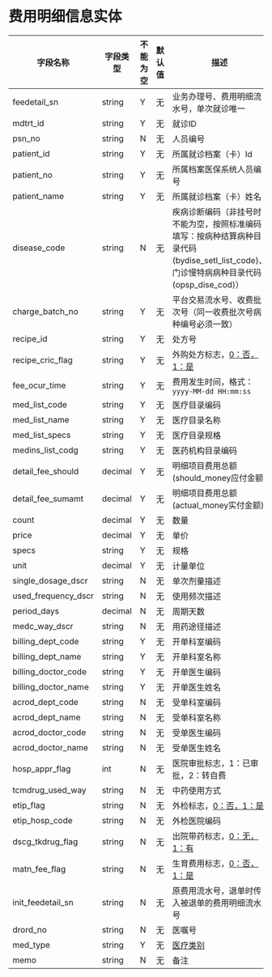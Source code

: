# 费用明细信息实体

| 字段名称 | 字段类型 | 不能为空 | 默认值 | 描述 |
| -------- | -------- | -------- | ------ | ---- |
| feedetail_sn | string | Y | 无 | 业务办理号、费用明细流水号，单次就诊唯一 |
| mdtrt_id | string | Y | 无 | 就诊ID |
| psn_no | string | N | 无 | 人员编号 |
| patient_id | string | Y | 无 | 所属就诊档案（卡）Id |
| patient_no | string | Y | 无 | 所属档案医保系统人员编号 |
| patient_name | string | Y | 无 | 所属就诊档案（卡）姓名 |
| disease_code | string | N | 无 | 疾病诊断编码（非挂号时不能为空，按照标准编码填写：按病种结算病种目录代码(bydise_setl_list_code)、门诊慢特病病种目录代码(opsp_dise_cod)） |
| charge_batch_no | string | Y | 无 | 平台交易流水号、收费批次号（同一收费批次号病种编号必须一致） |
| recipe_id | string | Y | 无 | 处方号 |
| recipe_cric_flag | string | Y | 无 | 外购处方标志，[0：否，1：是](enums?id=yesno) |
| fee_ocur_time | string | Y | 无 | 费用发生时间，格式：`yyyy-MM-dd HH:mm:ss` |
| med_list_code | string | Y | 无 | 医疗目录编码 |
| med_list_name | string | Y | 无 | 医疗目录名称 |
| med_list_specs | string | Y | 无 | 医疗目录规格 |
| medins_list_codg | string | Y | 无 | 医药机构目录编码 |
| detail_fee_should | decimal | Y | 无 | 明细项目费用总额(should_money应付金额) |
| detail_fee_sumamt | decimal | Y | 无 | 明细项目费用总额(actual_money实付金额) |
| count | decimal | Y | 无 | 数量 |
| price | decimal | Y| 无 | 单价 |
| specs | string | Y | 无 | 规格 |
| unit | decimal | Y | 无 | 计量单位 |
| single_dosage_dscr | string | N | 无 | 单次剂量描述 |
| used_frequency_dscr | string | N | 无 | 使用频次描述 |
| period_days | decimal | N | 无 | 周期天数 |
| medc_way_dscr | string | N | 无 | 用药途径描述 |
| billing_dept_code | string | Y | 无 | 开单科室编码 |
| billing_dept_name | string | Y | 无 | 开单科室名称 |
| billing_doctor_code | string | Y | 无 | 开单医生编码 |
| billing_doctor_name | string | Y | 无 | 开单医生姓名 |
| acrod_dept_code | string | N | 无 | 受单科室编码 |
| acrod_dept_name | string | N | 无 | 受单科室名称 |
| acrod_doctor_code | string | N | 无 | 受单医生编码 |
| acrod_doctor_name | string | N | 无 | 受单医生姓名 |
| hosp_appr_flag | int | N | 无 | 医院审批标志，1：已审批，2：转自费 |
| tcmdrug_used_way | string | N | 无 | 中药使用方式 |
| etip_flag | string | N | 无 | 外检标志，[0：否，1：是](enums?id=yesno) |
| etip_hosp_code | string | N | 无 | 外检医院编码 |
| dscg_tkdrug_flag | string | N | 无 | 出院带药标志，[0：无，1：有](enums?id=yesno)  |
| matn_fee_flag | string | N | 无 | 生育费用标志，[0：否，1：是](enums?id=yesno) |
| init_feedetail_sn | string | N | 无 | 原费用流水号，退单时传入被退单的费用明细流水号 |
| drord_no | string | N | 无 | 医嘱号 |
| med_type | string | Y | 无 | [医疗类别](enums?id=med_type) |
| memo | string | N | 无 | 备注 |

